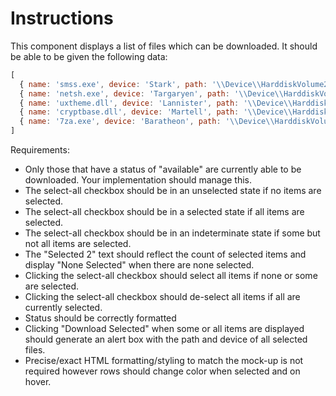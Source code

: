 # Instructions

This component displays a list of files which can be downloaded. It should be able to be given the following data:

```js
[
  { name: 'smss.exe', device: 'Stark', path: '\\Device\\HarddiskVolume2\\Windows\\System32\\smss.exe', status: 'scheduled' },
  { name: 'netsh.exe', device: 'Targaryen', path: '\\Device\\HarddiskVolume2\\Windows\\System32\\netsh.exe', status: 'available' },
  { name: 'uxtheme.dll', device: 'Lannister', path: '\\Device\\HarddiskVolume1\\Windows\\System32\\uxtheme.dll', status: 'available' },
  { name: 'cryptbase.dll', device: 'Martell', path: '\\Device\\HarddiskVolume1\\Windows\\System32\\cryptbase.dll', status: 'scheduled' },
  { name: '7za.exe', device: 'Baratheon', path: '\\Device\\HarddiskVolume1\\temp\\7za.exe', status: 'scheduled' }
]
```

Requirements:

- Only those that have a status of "available" are currently able to be downloaded. Your implementation should manage this.
- The select-all checkbox should be in an unselected state if no items are selected.
- The select-all checkbox should be in a selected state if all items are selected.
- The select-all checkbox should be in an indeterminate state if some but not all items are selected.
- The "Selected 2" text should reflect the count of selected items and display "None Selected" when there are none selected.
- Clicking the select-all checkbox should select all items if none or some are selected.
- Clicking the select-all checkbox should de-select all items if all are currently selected.
- Status should be correctly formatted
- Clicking "Download Selected" when some or all items are displayed should generate an alert box with the path and device of all selected files.
- Precise/exact HTML formatting/styling to match the mock-up is not required however rows should change color when selected and on hover.